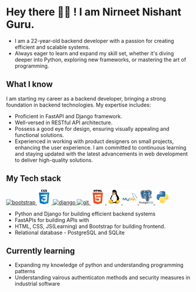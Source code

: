 # Hey there 👋🏻 ! I am Nirneet Nishant Guru.
- I am a 22-year-old backend developer with a passion for creating efficient and scalable systems.
- Always eager to learn and expand my skill set, whether it's diving deeper into Python, exploring new frameworks, or mastering the art of programming.

## What I know
I am starting my career as a backend developer, bringing a strong foundation in backend technologies. My expertise includes:
- Proficient in FastAPI and Django framework.
- Well-versed in RESTful API architecture.
- Possess a good eye for design, ensuring visually appealing and functional solutions.
- Experienced in working with product designers on small projects, enhancing the user experience.
I am committed to continuous learning and staying updated with the latest advancements in web development to deliver high-quality solutions. 


## My Tech stack
<p align="left"> <a href="https://getbootstrap.com" target="_blank" rel="noreferrer">  <img src="https://cdn.jsdelivr.net/gh/devicons/devicon@latest/icons/bootstrap/bootstrap-original-wordmark.svg" alt="bootstrap" width="40" height="40"/> </a> <a href="https://www.w3schools.com/css/" target="_blank" rel="noreferrer"> <img src="https://raw.githubusercontent.com/devicons/devicon/master/icons/css3/css3-original-wordmark.svg" alt="css3" width="40" height="40"/> </a> <a href="https://www.djangoproject.com/" target="_blank" rel="noreferrer"> <img src="https://cdn.worldvectorlogo.com/logos/django.svg" alt="django" width="40" height="40"/> </a> <a href="https://git-scm.com/" target="_blank" rel="noreferrer"> <img src="https://www.vectorlogo.zone/logos/git-scm/git-scm-icon.svg" alt="git" width="40" height="40"/> </a> <a href="https://www.w3.org/html/" target="_blank" rel="noreferrer"> <img src="https://raw.githubusercontent.com/devicons/devicon/master/icons/html5/html5-original-wordmark.svg" alt="html5" width="40" height="40"/> </a> <a href="https://www.linux.org/" target="_blank" rel="noreferrer"> <img src="https://raw.githubusercontent.com/devicons/devicon/master/icons/linux/linux-original.svg" alt="linux" width="40" height="40"/> </a> <a href="https://www.mysql.com/" target="_blank" rel="noreferrer"> <img src="https://raw.githubusercontent.com/devicons/devicon/master/icons/mysql/mysql-original-wordmark.svg" alt="mysql" width="40" height="40"/> </a> <a href="https://www.postgresql.org" target="_blank" rel="noreferrer"> <img src="https://raw.githubusercontent.com/devicons/devicon/master/icons/postgresql/postgresql-original-wordmark.svg" alt="postgresql" width="40" height="40"/> </a> <a href="https://www.python.org" target="_blank" rel="noreferrer"> <img src="https://raw.githubusercontent.com/devicons/devicon/master/icons/python/python-original.svg" alt="python" width="40" height="40"/> </a> </p>

- Python and Django for building efficient backend systems
- FastAPIs for building APIs with
- HTML, CSS, JS(Learning) and Bootstrap for building frontend.
- Relational database - PostgreSQL and SQLite
  
## Currently learning
- Expanding my knowledge of python and understanding programming patterns
- Understanding vairous authenticaton methods and security measures in industrial software

